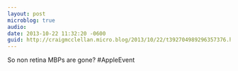 ```yaml
---
layout: post
microblog: true
audio: 
date: 2013-10-22 11:32:20 -0600
guid: http://craigmcclellan.micro.blog/2013/10/22/t392704989296357376.html
---
```

So non retina MBPs are gone? #AppleEvent
